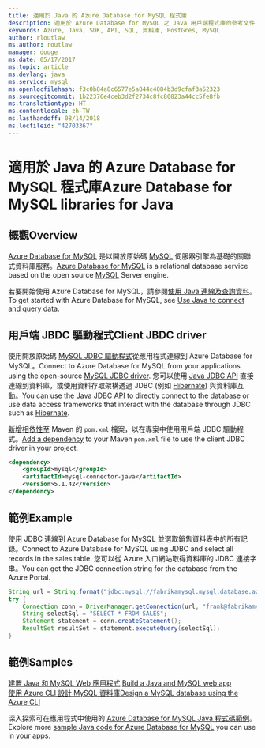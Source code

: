 ```yaml
---
title: 適用於 Java 的 Azure Database for MySQL 程式庫
description: 適用於 Azure Database for MySQL 之 Java 用戶端程式庫的參考文件
keywords: Azure, Java, SDK, API, SQL, 資料庫, PostGres, MySQL
author: rloutlaw
ms.author: routlaw
manager: douge
ms.date: 05/17/2017
ms.topic: article
ms.devlang: java
ms.service: mysql
ms.openlocfilehash: f3c0b84a8c6577e5a844c4084b3d9cfaf3a52323
ms.sourcegitcommit: 1b22376e4ceb3d2f2734c8fc80823a44cc5fe8fb
ms.translationtype: HT
ms.contentlocale: zh-TW
ms.lasthandoff: 08/14/2018
ms.locfileid: "42703367"
---
```

# <a name="azure-database-for-mysql-libraries-for-java"></a><span data-ttu-id="d4abf-104">適用於 Java 的 Azure Database for MySQL 程式庫</span><span class="sxs-lookup"><span data-stu-id="d4abf-104">Azure Database for MySQL libraries for Java</span></span>

## <a name="overview"></a><span data-ttu-id="d4abf-105">概觀</span><span class="sxs-lookup"><span data-stu-id="d4abf-105">Overview</span></span>

<span data-ttu-id="d4abf-106">[Azure Database for MySQL](/azure/sql-database/sql-database-technical-overview) 是以開放原始碼 [MySQL](https://www.mysql.com/) 伺服器引擎為基礎的關聯式資料庫服務。</span><span class="sxs-lookup"><span data-stu-id="d4abf-106">[Azure Database for MySQL](/azure/sql-database/sql-database-technical-overview) is a relational database service based on the open source [MySQL](https://www.mysql.com/) Server engine.</span></span> 

<span data-ttu-id="d4abf-107">若要開始使用 Azure Database for MySQL，請參閱[使用 Java 連線及查詢資料](/azure/mysql/connect-java)。</span><span class="sxs-lookup"><span data-stu-id="d4abf-107">To get started with Azure Database for MySQL, see [Use Java to connect and query data](/azure/mysql/connect-java).</span></span>

## <a name="client-jbdc-driver"></a><span data-ttu-id="d4abf-108">用戶端 JBDC 驅動程式</span><span class="sxs-lookup"><span data-stu-id="d4abf-108">Client JBDC driver</span></span>

<span data-ttu-id="d4abf-109">使用開放原始碼 [MySQL JDBC 驅動程式](https://dev.mysql.com/downloads/connector/j/)從應用程式連線到 Azure Database for MySQL。</span><span class="sxs-lookup"><span data-stu-id="d4abf-109">Connect to Azure Database for MySQL from your applications using the open-source [MySQL JDBC driver](https://dev.mysql.com/downloads/connector/j/).</span></span> <span data-ttu-id="d4abf-110">您可以使用 [Java JDBC API](https://docs.oracle.com/javase/8/docs/technotes/guides/jdbc/) 直接連線到資料庫，或使用資料存取架構透過 JDBC (例如 [Hibernate](http://hibernate.org/)) 與資料庫互動。</span><span class="sxs-lookup"><span data-stu-id="d4abf-110">You can use the [Java JDBC API](https://docs.oracle.com/javase/8/docs/technotes/guides/jdbc/) to directly connect to the database or use data access frameworks that interact with the database through JDBC such as [Hibernate](http://hibernate.org/).</span></span>

<span data-ttu-id="d4abf-111">[新增相依性](https://maven.apache.org/guides/getting-started/index.html#How_do_I_use_external_dependencies)至 Maven 的 `pom.xml` 檔案，以在專案中使用用戶端 JDBC 驅動程式。</span><span class="sxs-lookup"><span data-stu-id="d4abf-111">[Add a dependency](https://maven.apache.org/guides/getting-started/index.html#How_do_I_use_external_dependencies) to your Maven `pom.xml` file to use the client JDBC driver in your project.</span></span>  

```XML
<dependency>
    <groupId>mysql</groupId>
    <artifactId>mysql-connector-java</artifactId>
    <version>5.1.42</version>
</dependency>
```   

## <a name="example"></a><span data-ttu-id="d4abf-112">範例</span><span class="sxs-lookup"><span data-stu-id="d4abf-112">Example</span></span>

<span data-ttu-id="d4abf-113">使用 JDBC 連線到 Azure Database for MySQL 並選取銷售資料表中的所有記錄。</span><span class="sxs-lookup"><span data-stu-id="d4abf-113">Connect to Azure Database for MySQL using JDBC and select all records in the sales table.</span></span> <span data-ttu-id="d4abf-114">您可以從 Azure 入口網站取得資料庫的 JDBC 連接字串。</span><span class="sxs-lookup"><span data-stu-id="d4abf-114">You can get the JDBC connection string for the database from the Azure Portal.</span></span>

```java
String url = String.format("jdbc:mysql://fabrikamysql.mysql.database.azure.com:3306/fabrikamdb?verifyServerCertificate=true&useSSL=true&requireSSL=false");
try {
    Connection conn = DriverManager.getConnection(url, "frank@fabrikamysql", "aBcDeFgHiJkL");
    String selectSql = "SELECT * FROM SALES";
    Statement statement = conn.createStatement();
    ResultSet resultSet = statement.executeQuery(selectSql);
}
```

## <a name="samples"></a><span data-ttu-id="d4abf-115">範例</span><span class="sxs-lookup"><span data-stu-id="d4abf-115">Samples</span></span>

<span data-ttu-id="d4abf-116">[建置 Java 和 MySQL Web 應用程式](/azure/app-service-web/app-service-web-tutorial-java-mysql) </span><span class="sxs-lookup"><span data-stu-id="d4abf-116">[Build a Java and MySQL web app](/azure/app-service-web/app-service-web-tutorial-java-mysql) </span></span>  
[<span data-ttu-id="d4abf-117">使用 Azure CLI 設計 MySQL 資料庫</span><span class="sxs-lookup"><span data-stu-id="d4abf-117">Design a MySQL database using the Azure CLI</span></span>](/azure/mysql/tutorial-design-database-using-cli)   

<span data-ttu-id="d4abf-118">深入探索可在應用程式中使用的 [Azure Database for MySQL Java 程式碼範例](https://azure.microsoft.com/resources/samples/?platform=java&term=mysql)。</span><span class="sxs-lookup"><span data-stu-id="d4abf-118">Explore more [sample Java code for Azure Database for MySQL](https://azure.microsoft.com/resources/samples/?platform=java&term=mysql) you can use in your apps.</span></span>
